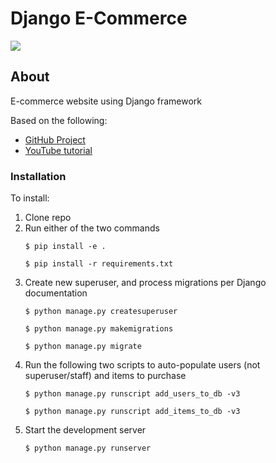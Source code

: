 
# Django E-Commerce

[![](https://img.shields.io/badge/license-MIT-blue.svg)](https://opensource.org/licenses/MIT)

## About
E-commerce website using Django framework

Based on the following:
* [GitHub Project](https://github.com/justdjango/django-ecommerce)
* [YouTube tutorial](https://www.youtube.com/watch?v=YZvRrldjf1Y)

### Installation

To install:
1. Clone repo
2. Run either of the two commands
   ```shell
   $ pip install -e .
   ```
   ```shell
   $ pip install -r requirements.txt
   ```
3. Create new superuser, and process migrations per Django documentation
   ```shell
   $ python manage.py createsuperuser
   ```
   ```shell
   $ python manage.py makemigrations
   ```
   ```shell
   $ python manage.py migrate
   ```
4. Run the following two scripts to auto-populate users (not 
   superuser/staff) and items to purchase
    ```shell
    $ python manage.py runscript add_users_to_db -v3
    ```
    ```shell
    $ python manage.py runscript add_items_to_db -v3
    ```
5. Start the development server
    ```shell
    $ python manage.py runserver
    ```
